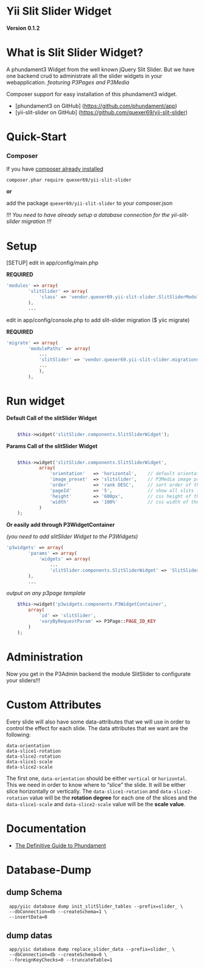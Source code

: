 Yii Slit Slider Widget
=============

**Version 0.1.2**


What is Slit Slider Widget?
=============

A phundament3 Widget from the well known jQuery Slit Slider.
But we have one backend crud to administrate all the slider widgets in your webapplication.
*featuring P3Pages and P3Media*

Composer support for easy installation of this phundament3 widget.

 * [phundament3 on GitHub]      (https://github.com/phundament/app)
 * [yii-slit-slider on GitHub]  (https://github.com/quexer69/yii-slit-slider)


Quick-Start
=============

### Composer
If you have [composer already installed](http://getcomposer.org/doc/00-intro.md#installation-nix)
   
`composer.phar require quexer69/yii-slit-slider`

**or**

add the package `quexer69/yii-slit-slider` to your composer.json


*!!! You need to have already setup a database connection for the yii-slit-slider migration !!!*


Setup
============= 
[SETUP] edit in app/config/main.php

**REQUIRED**
```php
'modules' => array(
        'slitSlider' => array(
            'class' => 'vendor.quexer69.yii-slit-slider.SlitSliderModule',
        ),
        ...
```


edit in app/config/console.php to add slit-slider migration ($ yiic migrate)

**REQUIRED**
```php
'migrate' => array(
        'modulePaths' => array(
            ...
            'slitSlider' => 'vendor.quexer69.yii-slit-slider.migrations',
            ...
            ),
        ),
```

Run widget
=============

**Default Call of the slitSlider Widget**
```php

    $this->widget('slitSlider.components.SlitSliderWidget'); 

```

**Params Call of the slitSlider Widget**
```php

    $this->widget('slitSlider.components.SlitSliderWidget', 
            array(
                'orientation'   => 'horizontal',    // default orientation if slit has no orientation set
                'image_preset'  => 'slitslider',    // P3Media image preset for pictures
                'order'         => 'rank DESC',     // sort order of the slits
                'pageId'        => '5',             // show all slits for a P3Page->id
                'height'        => '600px',         // css height of the wrapper
                'width'         => '100%'           // css width of the wrapper
            )
    );

```

**Or easily add through P3WidgetContainer**

*(you need to add slitSlider Widget to the P3Widgets)*
```php
'p3widgets' => array(
        'params' => array(
            'widgets' => array(
                ...
                'slitSlider.components.SlitSliderWidget' => 'SlitSlider'
        ),
        ...
```
*output on any p3page template*
```php 
    $this->widget('p3widgets.components.P3WidgetContainer', 
        array(
            'id' => 'slitSlider', 
            'varyByRequestParam' => P3Page::PAGE_ID_KEY
        )
    );
```


Administration
=============
Now you get in the P3Admin backend the module SlitSlider to configurate your sliders!!!


Custom Attributes
=============

Every slide will also have some data-attributes that we will use in order to control the effect for each slide. 
The data attributes that we want are the following:

```
data-orientation
data-slice1-rotation
data-slice2-rotation
data-slice1-scale
data-slice2-scale
```

The first one, `data-orientation` should be either `vertical` or `horizontal`.
This we need in order to know where to “slice” the slide. It will be either slice horizontally or vertically.
The `data-slice1-rotation` and `data-slice2-rotation` value will be the **rotation degree** for each one of the slices
and the `data-slice1-scale` and `data-slice2-scale` value will be the **scale value**.

Documentation
=============

 * [The Definitive Guide to Phundament](https://github.com/phundament/app/wiki)


Database-Dump
=============

dump Schema
---
     app/yiic database dump init_slitSlider_tables --prefix=slider_ \
     --dbConnection=db --createSchema=1 \
     --insertData=0

dump datas
---
     app/yiic database dump replace_slider_data --prefix=slider_ \
     --dbConnection=db --createSchema=0 \
     --foreignKeyChecks=0 --truncateTable=1
